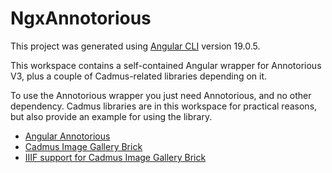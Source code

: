 # NgxAnnotorious

This project was generated using [Angular CLI](https://github.com/angular/angular-cli) version 19.0.5.

This workspace contains a self-contained Angular wrapper for Annotorious V3, plus a couple of Cadmus-related libraries depending on it.

To use the Annotorious wrapper you just need Annotorious, and no other dependency. Cadmus libraries are in this workspace for practical reasons, but also provide an example for using the library.

- [Angular Annotorious](./projects/myrmidon/ngx-annotorious/README.md)
- [Cadmus Image Gallery Brick](./projects/myrmidon/cadmus-img-gallery/README.md)
- [IIIF support for Cadmus Image Gallery Brick](./projects/myrmidon/cadmus-img-gallery-iiif/README.md)
